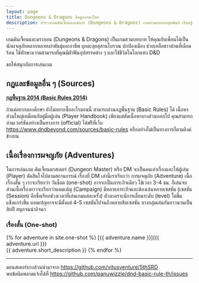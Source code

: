 ```yaml
---
layout: page
title: Dungeons & Dragons ข้อมูลภาษาไทย
description: สำรวจเกมดันเจี้ยนและมังกร (Dungeons & Dragons) เกมสวมบทบาทสุดมันส์ เรียนรู้กฏพื้นฐาน ชุดเริ่มต้น หนังสือกฏหลัก และเนื้อเรื่องการผจญภัยสำหรับผู้เล่นใหม่และผู้เล่นเก๋า
---
```


เกมดันเจี้ยนและดรากอน (Dungeons & Dragons) เป็นเกมสวมบทบาท ให้คุณกับเพื่อนได้เป็นนักผจญภัยหลากหลายเผ่าพันธุ์และอาชีพ บุกตะลุยสุสานโบราณ ปกป้องเมือง ช่วยเหลือชาวบ้านที่เดือดร้อน ใช้ทักษะความสามารถที่คุณมีฝ่าฟันอุปสรรคต่าง ๆ และใช้ชีวิตในโลกแห่ง D&D

ขอให้สนุกกับการเล่นเกม

## กฏและข้อมูลอื่น ๆ (Sources)

[**กฏพื้นฐาน 2014 (Basic Rules 2014)**](./basic-rules)

ถ้าแค่อยากลองศึกษา ยังไม่อยากซื้ออะไรตอนนี้ สามารถอ่านกฏพื้นฐาน (Basic Rules) ได้ เนื้อหาส่วนใหญ่เหมือนกับคู่มือผู้เล่น (Player Handbook) เพียงแต่ตัดเนื้อหาบางส่วนออกไป คุณสามารถอ่านเวอร์ชันอย่างเป็นทางการ (official) ได้ฟรีที่เว็บ https://www.dndbeyond.com/sources/basic-rules หรืออย่างไม่เป็นทางการก็ตามลิงค์ข้างบน

## เนื้อเรื่องการผจญภัย (Adventures)

ในการเล่นเกม ดันเจี้ยนมาสเตอร์ (Dungeon Master) หรือ DM จะเป็นคนเล่าเรื่องและให้ผู้เล่น (Player) ตัดสินใจไปตามสถานการณ์ เรื่องที่ DM เล่านี้เราเรียกว่า การผจญภัย (Adventure) เนื้อเรื่องสั้น ๆ เราจะเรียกว่า วันช็อต (one-shot) อาจจะเป็นภาระกิจเดียว ใช้เวลา 3-4 ชม. ก็เล่นจบ ส่วนเนื้อเรื่องยาวจะเรียกว่าแคมเปญ (Campaign) มีหลายภาระกิจและต้องเล่นหลายเซสชัน (เซสชัน (Session) คือชื่อเรียกช่วงเวลาที่เล่นเกมแต่ละครั้ง) ตัวละครจะมีการเลื่อนระดับ (level) โตขึ้นแข็งแกร่งขึ้น แคมเปญอาจจะมีตั้งแต่ 4-5 เซสชันไปจนถึงหลายสิบเซสชัน บางกลุ่มเล่นกันยาวนานเป็นสิบปี สนุกจนน่าอิจฉา

### เรื่องสั้น (One-shot)

{% for adventure in site.one-shot %}
[{{ adventure.name }}]({{ adventure.url }})  
{{ adventure.short_description }}
{% endfor %}

---

มอนสเตอร์บางส่วนนำมาจาก https://github.com/vitusventure/5thSRD  
พบข้อผิดพลาดแจ้งได้ที่ https://github.com/panuwizzle/dnd-basic-rule-th/issues
